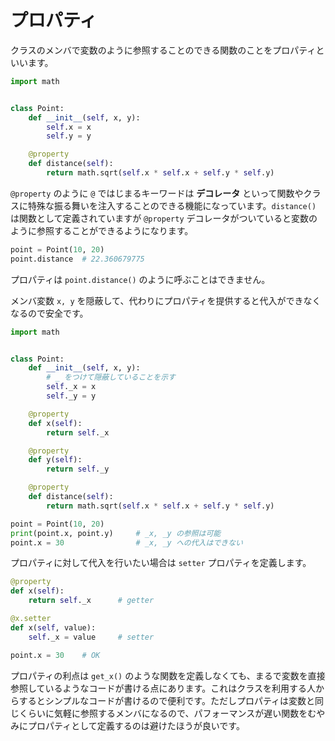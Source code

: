 # プロパティ

クラスのメンバで変数のように参照することのできる関数のことをプロパティといいます。

```python
import math


class Point:
    def __init__(self, x, y):
        self.x = x
        self.y = y

    @property
    def distance(self):
        return math.sqrt(self.x * self.x + self.y * self.y)
```

`@property` のように `@` ではじまるキーワードは **デコレータ** といって関数やクラスに特殊な振る舞いを注入することのできる機能になっています。`distance()` は関数として定義されていますが `@property` デコレータがついていると変数のように参照することができるようになります。

```python
point = Point(10, 20)
point.distance  # 22.360679775
```

プロパティは `point.distance()` のように呼ぶことはできません。

メンバ変数 `x, y` を隠蔽して、代わりにプロパティを提供すると代入ができなくなるので安全です。

```python
import math


class Point:
    def __init__(self, x, y):
        # _ をつけて隠蔽していることを示す
        self._x = x
        self._y = y

    @property
    def x(self):
        return self._x

    @property
    def y(self):
        return self._y

    @property
    def distance(self):
        return math.sqrt(self.x * self.x + self.y * self.y)
```

```python
point = Point(10, 20)
print(point.x, point.y)     # _x, _y の参照は可能
point.x = 30                # _x, _y への代入はできない
```

プロパティに対して代入を行いたい場合は `setter` プロパティを定義します。

```python
@property
def x(self):
    return self._x      # getter

@x.setter
def x(self, value):
    self._x = value     # setter
```


```python
point.x = 30    # OK
```

プロパティの利点は `get_x()` のような関数を定義しなくても、まるで変数を直接参照しているようなコードが書ける点にあります。これはクラスを利用する人からするとシンプルなコードが書けるので便利です。ただしプロパティは変数と同じくらいに気軽に参照するメンバになるので、パフォーマンスが遅い関数をむやみにプロパティとして定義するのは避けたほうが良いです。